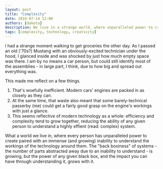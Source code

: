 ```yaml
---
layout: post
title: "Complexity"
date: 2016-07-14 12:00
authors: [dakota]
description: We live in a strange world, where unparalleled power to create is paired with an unparalleled lack of understanding about technology created by others.
tags: [complexity, technology, creativity]
---
```


I had a strange moment walking to get groceries the other day. As I passed an old ('70s?) Mustang with an obviously-excited technician under the hood, I glanced inside and was shocked by just how much empty space was there. I am by no means a car person, but could still identify most of the assemblies - in large part, I think, due to how big and spread out everything was.

This made me reflect on a few things.

1. That's woefully inefficient. Modern cars' engines are packed in as closely as they can.
2. At the same time, that waste also meant that some barely-technical passerby (me) could get a fairly good grasp on the engine's workings with just a glance.
3. This seems reflective of modern technology as a whole: efficiency and complexity tend to grow together, reducing the ability of any given person to understand a highly effient (read: complex) system.

What a world we live in, where every person has unparalleled power to create paired with an immense (and growing) inability to understand the workings of the technology around them. The "back boxiness" of systems - the number of parts abstracted away due to an inability to understand - is growing, but the power of any given black box, and the impact you can have through understanding it, grows with it.
